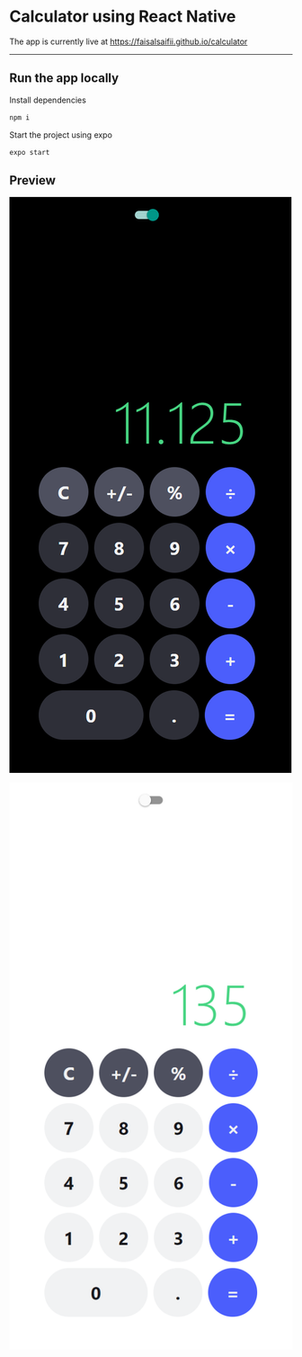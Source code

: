 # Calculator using React Native

The app is currently live at <https://faisalsaifii.github.io/calculator>

---

## Run the app locally

Install dependencies

```bash
npm i
```

Start the project using expo

```bash
expo start
```

## Preview

![](https://github.com/faisalsaifii/calculator/blob/main/assets/dark.png?raw=true)

![](https://github.com/faisalsaifii/calculator/blob/main/assets/light.png?raw=true)

